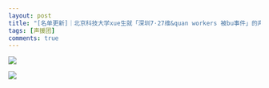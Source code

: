 ```yaml
---
layout: post
title: "[名单更新]｜北京科技大学xue生就「深圳7·27维&quan workers 被bu事件」的声yuan书"
tags: [声援团]
comments: true
---
```


![](https://i.loli.net/2018/08/03/5b640ae13932b.jpg)

![](https://i.loli.net/2018/08/03/5b6413cd276db.jpg)

